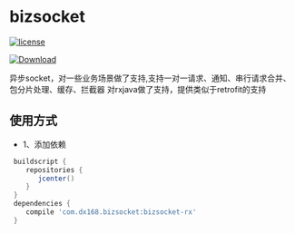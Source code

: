 # bizsocket

[![license](https://img.shields.io/hexpm/l/plug.svg)](https://raw.githubusercontent.com/baidao/bizsocket/master/LICENSE)

[ ![Download](https://api.bintray.com/packages/typ0520/maven/com.dx168.patchsdk%3Apatchsdk/images/download.svg) ](https://bintray.com/typ0520/maven/com.dx168.bizsocket%3Abizsocket-rx/_latestVersion)

异步socket，对一些业务场景做了支持,支持一对一请求、通知、串行请求合并、包分片处理、缓存、拦截器
对rxjava做了支持，提供类似于retrofit的支持

## 使用方式
- 1、添加依赖
````gradle
 buildscript {
    repositories {
       jcenter()
    }
 }
 dependencies {
    compile 'com.dx168.bizsocket:bizsocket-rx'
 }
````


